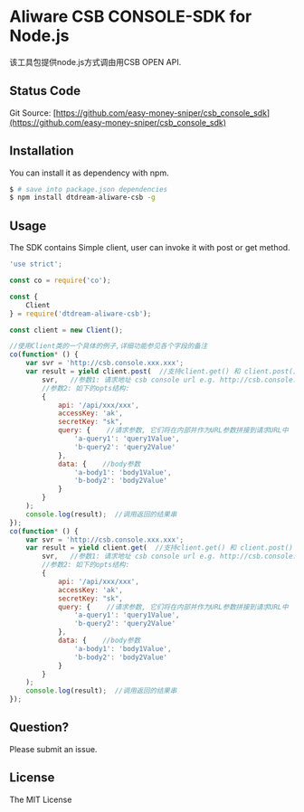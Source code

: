 Aliware CSB CONSOLE-SDK for Node.js
==================================

该工具包提供node.js方式调由用CSB OPEN API.

## Status Code

Git Source: [https://github.com/easy-money-sniper/csb_console_sdk](https://github.com/easy-money-sniper/csb_console_sdk)

## Installation

You can install it as dependency with npm.

```sh
$ # save into package.json dependencies
$ npm install dtdream-aliware-csb -g
```

## Usage

The SDK contains Simple client, user can invoke it with post or get method.

```js
'use strict';

const co = require('co');

const {
    Client
} = require('dtdream-aliware-csb');

const client = new Client();

//使用Client类的一个具体的例子,详细功能参见各个字段的备注
co(function* () {
	var svr = 'http://csb.console.xxx.xxx';
    var result = yield client.post(  //支持client.get() 和 client.post() 两种方式调用
        svr,   //参数1: 请求地址 csb console url e.g. http://csb.console.xxx.xxx
        //参数2: 如下的opts结构:
        {
			api: '/api/xxx/xxx',
			accessKey: 'ak',
			secretKey: "sk",
			query: {    //请求参数, 它们将在内部并作为URL参数拼接到请求URL中
				'a-query1': 'query1Value',
				'b-query2': 'query2Value'
			},
			data: {    //body参数
				'a-body1': 'body1Value',
				'b-body2': 'body2Value'
			}
        }
    );
    console.log(result);  //调用返回的结果串
});
co(function* () {
	var svr = 'http://csb.console.xxx.xxx';
    var result = yield client.get(  //支持client.get() 和 client.post() 两种方式调用
        svr,   //参数1: 请求地址 csb console url e.g. http://csb.console.xxx.xxx
        //参数2: 如下的opts结构:
        {
			api: '/api/xxx/xxx',
			accessKey: 'ak',
			secretKey: "sk",
			query: {    //请求参数, 它们将在内部并作为URL参数拼接到请求URL中
				'a-query1': 'query1Value',
				'b-query2': 'query2Value'
			},
			data: {    //body参数
				'a-body1': 'body1Value',
				'b-body2': 'body2Value'
			}
        }
    );
    console.log(result);  //调用返回的结果串
});
```

## Question?

Please submit an issue.

## License

The MIT License